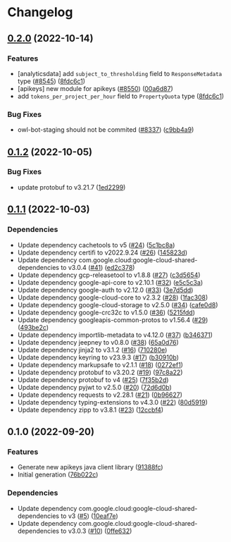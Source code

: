 # Changelog

## [0.2.0](https://github.com/googleapis/google-cloud-java/compare/google-cloud-apikeys-v0.1.2...google-cloud-apikeys-v0.2.0) (2022-10-14)


### Features

* [analyticsdata] add `subject_to_thresholding` field to `ResponseMetadata` type ([#8545](https://github.com/googleapis/google-cloud-java/issues/8545)) ([8fdc6c1](https://github.com/googleapis/google-cloud-java/commit/8fdc6c1f10f88f30f4d1407579d645f75366b4cf))
* [apikeys] new module for apikeys ([#8550](https://github.com/googleapis/google-cloud-java/issues/8550)) ([00a6d87](https://github.com/googleapis/google-cloud-java/commit/00a6d87773a62dae6035daa22b4102dd5e9ea93f))
* add `tokens_per_project_per_hour` field to `PropertyQuota` type ([8fdc6c1](https://github.com/googleapis/google-cloud-java/commit/8fdc6c1f10f88f30f4d1407579d645f75366b4cf))


### Bug Fixes

* owl-bot-staging should not be commited ([#8337](https://github.com/googleapis/google-cloud-java/issues/8337)) ([c9bb4a9](https://github.com/googleapis/google-cloud-java/commit/c9bb4a97aa19032b78c86c951fe9920f24ac4eec))

## [0.1.2](https://github.com/googleapis/java-apikeys/compare/v0.1.1...v0.1.2) (2022-10-05)


### Bug Fixes

* update protobuf to v3.21.7 ([1ed2299](https://github.com/googleapis/java-apikeys/commit/1ed22992cb36b740c8d42d35cf4c84e96bf808de))

## [0.1.1](https://github.com/googleapis/java-apikeys/compare/v0.1.0...v0.1.1) (2022-10-03)


### Dependencies

* Update dependency cachetools to v5 ([#24](https://github.com/googleapis/java-apikeys/issues/24)) ([5c1bc8a](https://github.com/googleapis/java-apikeys/commit/5c1bc8a98121a5182554d8b611cac0e49249db00))
* Update dependency certifi to v2022.9.24 ([#26](https://github.com/googleapis/java-apikeys/issues/26)) ([145823d](https://github.com/googleapis/java-apikeys/commit/145823daffcf7d671b2bf8bacf515d6e0330a316))
* Update dependency com.google.cloud:google-cloud-shared-dependencies to v3.0.4 ([#41](https://github.com/googleapis/java-apikeys/issues/41)) ([ed2c378](https://github.com/googleapis/java-apikeys/commit/ed2c3782ac9369b1dd0569723d3382656006c254))
* Update dependency gcp-releasetool to v1.8.8 ([#27](https://github.com/googleapis/java-apikeys/issues/27)) ([c3d5654](https://github.com/googleapis/java-apikeys/commit/c3d5654415e803348429acd173fc362b00f4e23c))
* Update dependency google-api-core to v2.10.1 ([#32](https://github.com/googleapis/java-apikeys/issues/32)) ([e5c5c3a](https://github.com/googleapis/java-apikeys/commit/e5c5c3aac73847559d8dde762b3416214a02b3bc))
* Update dependency google-auth to v2.12.0 ([#33](https://github.com/googleapis/java-apikeys/issues/33)) ([3e7d5dd](https://github.com/googleapis/java-apikeys/commit/3e7d5dd748e7dcd44147b9e14ad801fd33eb66bf))
* Update dependency google-cloud-core to v2.3.2 ([#28](https://github.com/googleapis/java-apikeys/issues/28)) ([1fac308](https://github.com/googleapis/java-apikeys/commit/1fac308897409796cff8a7319df3b52ae224b006))
* Update dependency google-cloud-storage to v2.5.0 ([#34](https://github.com/googleapis/java-apikeys/issues/34)) ([cafe0d8](https://github.com/googleapis/java-apikeys/commit/cafe0d840d6c53b0950c1556313f6a0b28cc4508))
* Update dependency google-crc32c to v1.5.0 ([#36](https://github.com/googleapis/java-apikeys/issues/36)) ([5215fdd](https://github.com/googleapis/java-apikeys/commit/5215fdd01bd92269ab385a1154a9d8fc839b1e98))
* Update dependency googleapis-common-protos to v1.56.4 ([#29](https://github.com/googleapis/java-apikeys/issues/29)) ([493be2c](https://github.com/googleapis/java-apikeys/commit/493be2c4190aeb895aaa7da699b2ea2e73e853e2))
* Update dependency importlib-metadata to v4.12.0 ([#37](https://github.com/googleapis/java-apikeys/issues/37)) ([b346371](https://github.com/googleapis/java-apikeys/commit/b346371c371e2988742865c22d5dbdde01905629))
* Update dependency jeepney to v0.8.0 ([#38](https://github.com/googleapis/java-apikeys/issues/38)) ([65a0d76](https://github.com/googleapis/java-apikeys/commit/65a0d76a64d099a64795f1cbea49db676a66b78f))
* Update dependency jinja2 to v3.1.2 ([#16](https://github.com/googleapis/java-apikeys/issues/16)) ([710280e](https://github.com/googleapis/java-apikeys/commit/710280ec06f7930d96cfcde82201db610235ad2b))
* Update dependency keyring to v23.9.3 ([#17](https://github.com/googleapis/java-apikeys/issues/17)) ([b30910b](https://github.com/googleapis/java-apikeys/commit/b30910b52f0fd4af5d0cefcb7c5c5fe47edd7327))
* Update dependency markupsafe to v2.1.1 ([#18](https://github.com/googleapis/java-apikeys/issues/18)) ([0272ef1](https://github.com/googleapis/java-apikeys/commit/0272ef15d0736c91381e995c7886ce4f3ac7f987))
* Update dependency protobuf to v3.20.2 ([#19](https://github.com/googleapis/java-apikeys/issues/19)) ([97c8a22](https://github.com/googleapis/java-apikeys/commit/97c8a2253cb12ac7e82c420cfccc96a31628b2e1))
* Update dependency protobuf to v4 ([#25](https://github.com/googleapis/java-apikeys/issues/25)) ([7f35b2d](https://github.com/googleapis/java-apikeys/commit/7f35b2d1fe46d1a941b07d4e3a2cfb5046a55486))
* Update dependency pyjwt to v2.5.0 ([#20](https://github.com/googleapis/java-apikeys/issues/20)) ([72d6d0b](https://github.com/googleapis/java-apikeys/commit/72d6d0ba944a13e557efda710e23cb37d30eb4a4))
* Update dependency requests to v2.28.1 ([#21](https://github.com/googleapis/java-apikeys/issues/21)) ([0b96627](https://github.com/googleapis/java-apikeys/commit/0b966273b20ead95fc4dae106f91a88f7040b0e5))
* Update dependency typing-extensions to v4.3.0 ([#22](https://github.com/googleapis/java-apikeys/issues/22)) ([80d5919](https://github.com/googleapis/java-apikeys/commit/80d59196d512dd2780b4334ca33f552038ff23ab))
* Update dependency zipp to v3.8.1 ([#23](https://github.com/googleapis/java-apikeys/issues/23)) ([12ccbf4](https://github.com/googleapis/java-apikeys/commit/12ccbf4479f53ad8dd4198a86bbc0250ba5c9082))

## 0.1.0 (2022-09-20)


### Features

* Generate new apikeys java client library ([91388fc](https://github.com/googleapis/java-apikeys/commit/91388fcc68381c660c5bf9e6b8adcc1fe4975e46))
* Initial generation ([76b022c](https://github.com/googleapis/java-apikeys/commit/76b022c75711575b356b7ff56d5dee4c42e745de))


### Dependencies

* Update dependency com.google.cloud:google-cloud-shared-dependencies to v3 ([#5](https://github.com/googleapis/java-apikeys/issues/5)) ([10eaf7e](https://github.com/googleapis/java-apikeys/commit/10eaf7ee64d91ace01878fa26ffbb3605589fd43))
* Update dependency com.google.cloud:google-cloud-shared-dependencies to v3.0.3 ([#10](https://github.com/googleapis/java-apikeys/issues/10)) ([0ffe632](https://github.com/googleapis/java-apikeys/commit/0ffe632002e4f496ef5b5570d7171560ff43db8a))
